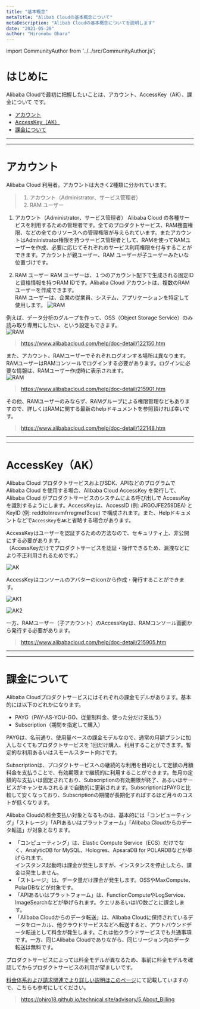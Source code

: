 ```yaml
---
title: "基本概念"
metaTitle: "Alibab Cloudの基本概念について"
metaDescription: "Alibab Cloudの基本概念についてを説明します"
date: "2021-05-26"
author: "Hironobu Ohara"
---
```


import CommunityAuthor from '../../src/CommunityAuthor.js';

# はじめに

Alibaba Cloudで最初に把握したいことは、アカウント、AccessKey（AK）、課金について です。   

* [アカウント](https://sbcloud.github.io/help/advisory/1.basic_concept#%E3%82%A2%E3%82%AB%E3%82%A6%E3%83%B3%E3%83%88)
* [AccessKey（AK）](https://sbcloud.github.io/help/advisory/1.basic_concept#accesskey%EF%BC%88ak%EF%BC%89)
* [課金について](https://sbcloud.github.io/help/advisory/1.basic_concept#%E8%AA%B2%E9%87%91%E3%81%AB%E3%81%A4%E3%81%84%E3%81%A6)


---
---
# アカウント
Alibaba Cloud 利用者。アカウントは大きく2種類に分かれています。

> 1. アカウント（Administrator、サービス管理者）
> 2. RAM ユーザー

1. アカウント（Administrator、サービス管理者）
Alibaba Cloud の各種サービスを利用するための管理者です。全てのプロダクトサービス、RAM捜査権限、などの全てのリソースへの管理権限が与えられています。またアカウントはAdministrator権限を持つサービス管理者として、RAMを使ってRAMユーザーを作成、必要に応じてそれぞれのサービス利用権限を付与することができます。アカウントが親ユーザー、RAM ユーザーが子ユーザーみたいな位置づけです。

2. RAM ユーザー
RAM ユーザーは、１つのアカウント配下で生成される固定IDと資格情報を持つRAM IDです。Alibaba Cloud アカウントは、複数のRAM ユーザーを作成できます。     
RAM ユーザーは、企業の従業員、システム、アプリケーションを特定して使用します。
![RAM](https://raw.githubusercontent.com/sbcloud/help/master/content/advisory/images/1.3.2.png "RAM")

例えば、データ分析のグループを作って、OSS（Object Storage Service）のみ読み取り専用にしたい、という設定もできます。   
![RAM](https://raw.githubusercontent.com/sbcloud/help/master/content/advisory/images/1.3.3.png "RAM")
> https://www.alibabacloud.com/help/doc-detail/122150.htm

また、アカウント、RAMユーザーでそれぞれログオンする場所は異なります。RAMユーザーはRAMコンソールでログインする必要があります。ログインに必要な情報は、RAMユーザー作成時に表示されます。    
![RAM](https://raw.githubusercontent.com/sbcloud/help/master/content/advisory/images/1.3.1.png "RAM")
> https://www.alibabacloud.com/help/doc-detail/215901.htm


その他、RAMユーザーのみならず、RAMグループによる権限管理などもありますので、詳しくはRAMに関する最新のhelpドキュメントを参照頂ければ幸いです。   
> https://www.alibabacloud.com/help/doc-detail/122148.htm


---
---
# AccessKey（AK）
Alibaba Cloud プロダクトサービスおよびSDK、APIなどのプログラムで Alibaba Cloud を使用する場合、Alibaba Cloud AccessKey を発行して、Alibaba Cloud がプロダクトサービスのシステムによる呼び出しで AccessKey を識別するようにします。AccessKeyは、AccessID (例: JRGOJFE259DEA) とKeyID (例: reddtolnrevmfrregmef3cse) で構成されます。また、Helpドキュメントなどで`AccessKey`を`AK`と省略する場合があります。    

AccessKeyはユーザーを認証するための方法なので、セキュリティ上、非公開にする必要があります。     
（AccessKeyだけでプロダクトサービスを認証・操作できるため、漏洩などにより不正利用されるためです。）    


![AK](https://raw.githubusercontent.com/sbcloud/help/master/content/advisory/images/1.2.1.png "AK")

AccessKeyはコンソールのアバターのiconから作成・発行することができます。   

![AK1](https://raw.githubusercontent.com/sbcloud/help/master/content/advisory/images/1.2.2.png "AK1")

![AK2](https://raw.githubusercontent.com/sbcloud/help/master/content/advisory/images/1.2.3.png "AK2")

一方、RAMユーザー（子アカウント）のAccessKeyは、RAMコンソール画面から発行する必要があります。    
> https://www.alibabacloud.com/help/doc-detail/215905.htm


---
---

# 課金について
Alibaba Cloudプロダクトサービスにはそれぞれの課金モデルがあります。基本的には以下のどれかになります。   

* PAYG（PAY-AS-YOU-GO、従量制料金、使った分だけ支払う）
* Subscription（期間を指定して購入）

PAYGは、名前通り、使用量ベースの課金モデルなので、通常の月額プランに加入しなくてもプロダクトサービスを 1回だけ購入、利用することができます。暫定的な利用あるいはスモールスタート向けです。    

Subscriptionは、プロダクトサービスへの継続的な利用を目的として定額の月額料金を支払うことで、有効期限まで継続的に利用することができます。毎月の定額的な支払いは固定されており、Subscriptionの有効期限が終了、あるいはサービスがキャンセルされるまで自動的に更新されます。SubscriptionはPAYGと比較して安くなっており、Subscriptionの期間が長期化すればするほど月々のコストが低くなります。     


Alibaba Cloudの料金支払い対象となるものは、基本的には「コンピューティング」「ストレージ」「APIあるいはプラットフォーム」「Alibaba Cloudからのデータ転送」が対象となります。    

* 「コンピューティング」は、Elastic Compute Service（ECS）だけでなく、AnalyticDB for MySQL、Hologres、ApsaraDB for POLARDBなどが挙げられます。    
インスタンス起動時は課金が発生しますが、インスタンスを停止したら、課金は発生しません。    
* 「ストレージ」は、データ量だけ課金が発生します。OSSやMaxCompute、PolarDBなどが対象です。    
* 「APIあるいはプラットフォーム」は、FunctionComputeやLogService、ImageSearchなどが挙げられます。クエリあるいはI/O数ごとに課金します。   
* 「Alibaba Cloudからのデータ転送」は、Alibaba Cloudに保持されているデータをローカル、他クラウドサービスなどへ転送すると、アウトバウンドデータ転送として料金が発生します。これは他クラウドサービスでも共通事項です。一方、同じAlibaba Cloudでありながら、同じリージョン内のデータ転送は無料です。    

プロダクトサービスによっては料金モデルが異なるため、事前に料金モデルを確認してからプロダクトサービスの利用が望ましいです。

[料金体系および請求関連でより詳しい説明はこのページ](https://ohiro18.github.io/technical.site/advisory/5.About_Billing)にて記載していますので、こちらも参考にしてください。
> https://ohiro18.github.io/technical.site/advisory/5.About_Billing


<CommunityAuthor 
    author="Hironobu Ohara"
    self_introduction = "2019年にSBクラウドへJoin。Databaseや収集、分散処理、ETL、検索、分析、機械学習基盤の構築、運用等を経て、現在分散系をメインとしたビッグデータとデータベースを得意・専門とするデータエンジニア。 AlibabaCloud MVP。"
    imageUrl="https://avatars.githubusercontent.com/u/47152180?s=400&u=ed7d182ce541f6f0d83c54b7265136a375b24ad2&v=4"
    githubUrl="https://github.com/ohiro18"
/>




